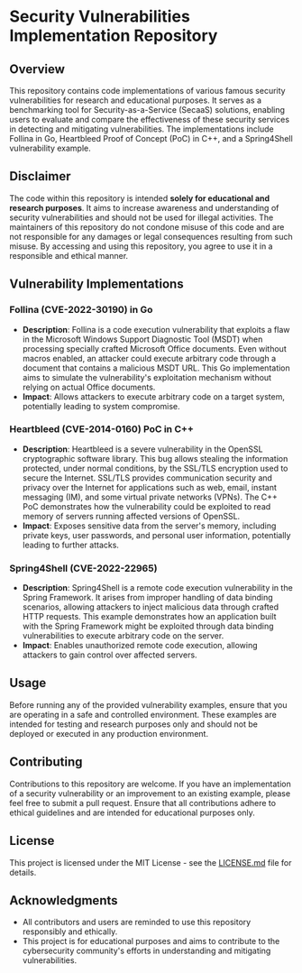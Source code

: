 # Security Vulnerabilities Implementation Repository

## Overview

This repository contains code implementations of various famous security vulnerabilities for research and educational purposes. It serves as a benchmarking tool for Security-as-a-Service (SecaaS) solutions, enabling users to evaluate and compare the effectiveness of these security services in detecting and mitigating vulnerabilities. The implementations include Follina in Go, Heartbleed Proof of Concept (PoC) in C++, and a Spring4Shell vulnerability example.

## Disclaimer

The code within this repository is intended **solely for educational and research purposes**. It aims to increase awareness and understanding of security vulnerabilities and should not be used for illegal activities. The maintainers of this repository do not condone misuse of this code and are not responsible for any damages or legal consequences resulting from such misuse. By accessing and using this repository, you agree to use it in a responsible and ethical manner.

## Vulnerability Implementations

### Follina (CVE-2022-30190) in Go

- **Description**: Follina is a code execution vulnerability that exploits a flaw in the Microsoft Windows Support Diagnostic Tool (MSDT) when processing specially crafted Microsoft Office documents. Even without macros enabled, an attacker could execute arbitrary code through a document that contains a malicious MSDT URL. This Go implementation aims to simulate the vulnerability's exploitation mechanism without relying on actual Office documents.
- **Impact**: Allows attackers to execute arbitrary code on a target system, potentially leading to system compromise.

### Heartbleed (CVE-2014-0160) PoC in C++

- **Description**: Heartbleed is a severe vulnerability in the OpenSSL cryptographic software library. This bug allows stealing the information protected, under normal conditions, by the SSL/TLS encryption used to secure the Internet. SSL/TLS provides communication security and privacy over the Internet for applications such as web, email, instant messaging (IM), and some virtual private networks (VPNs). The C++ PoC demonstrates how the vulnerability could be exploited to read memory of servers running affected versions of OpenSSL.
- **Impact**: Exposes sensitive data from the server's memory, including private keys, user passwords, and personal user information, potentially leading to further attacks.

### Spring4Shell (CVE-2022-22965)

- **Description**: Spring4Shell is a remote code execution vulnerability in the Spring Framework. It arises from improper handling of data binding scenarios, allowing attackers to inject malicious data through crafted HTTP requests. This example demonstrates how an application built with the Spring Framework might be exploited through data binding vulnerabilities to execute arbitrary code on the server.
- **Impact**: Enables unauthorized remote code execution, allowing attackers to gain control over affected servers.

## Usage

Before running any of the provided vulnerability examples, ensure that you are operating in a safe and controlled environment. These examples are intended for testing and research purposes only and should not be deployed or executed in any production environment.

## Contributing

Contributions to this repository are welcome. If you have an implementation of a security vulnerability or an improvement to an existing example, please feel free to submit a pull request. Ensure that all contributions adhere to ethical guidelines and are intended for educational purposes only.

## License

This project is licensed under the MIT License - see the [LICENSE.md](LICENSE) file for details.

## Acknowledgments

- All contributors and users are reminded to use this repository responsibly and ethically.
- This project is for educational purposes and aims to contribute to the cybersecurity community's efforts in understanding and mitigating vulnerabilities.
